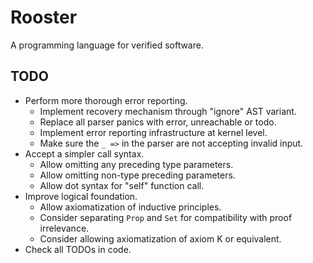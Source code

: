 # Rooster
A programming language for verified software.

## TODO
* Perform more thorough error reporting.
  - Implement recovery mechanism through "ignore" AST variant.
  - Replace all parser panics with error, unreachable or todo.
  - Implement error reporting infrastructure at kernel level.
  - Make sure the `_ =>` in the parser are not accepting invalid input.
* Accept a simpler call syntax.
  - Allow omitting any preceding type parameters.
  - Allow omitting non-type preceding parameters.
  - Allow dot syntax for "self" function call.
* Improve logical foundation.
  - Allow axiomatization of inductive principles.
  - Consider separating `Prop` and `Set` for compatibility with proof irrelevance.
  - Consider allowing axiomatization of axiom K or equivalent.
* Check all TODOs in code.
